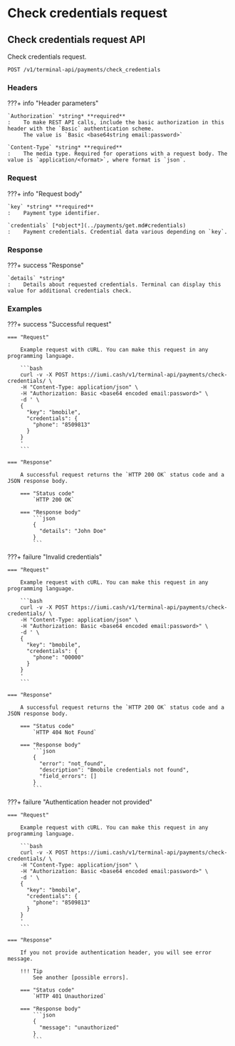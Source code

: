 # Check credentials request

## Check credentials request API

Check credentials request.

`POST /v1/terminal-api/payments/check_credentials`

### Headers

???+ info "Header parameters"

    `Authorization` *string* **required**
    :    To make REST API calls, include the basic authorization in this header with the `Basic` authentication scheme. 
         The value is `Basic <base64string email:password>`

    `Content-Type` *string* **required**
    :    The media type. Required for operations with a request body. The value is `application/<format>`, where format is `json`.


### Request

???+ info "Request body"

    `key` *string* **required**
    :    Payment type identifier.

    `credentials` [*object*](../payments/get.md#credentials)
    :    Payment credentials. Credential data various depending on `key`.

### Response

???+ success "Response"

    `details` *string*
    :    Details about requested credentials. Terminal can display this value for additional credentials check.


### Examples

???+ success "Successful request"

    === "Request"

        Example request with cURL. You can make this request in any programming language.

        ```bash
        curl -v -X POST https://iumi.cash/v1/terminal-api/payments/check-credentials/ \
        -H "Content-Type: application/json" \
        -H "Authorization: Basic <base64 encoded email:password>" \
        -d ' \
        {
          "key": "bmobile",
          "credentials": {
            "phone": "8509813"
          }
        }
        '
        ```

    === "Response"

        A successful request returns the `HTTP 200 OK` status code and a JSON response body.

        === "Status code"
            `HTTP 200 OK`

        === "Response body"
            ```json
            {
              "details": "John Doe"
            }
            ```

???+ failure "Invalid credentials"

    === "Request"

        Example request with cURL. You can make this request in any programming language.

        ```bash
        curl -v -X POST https://iumi.cash/v1/terminal-api/payments/check-credentials/ \
        -H "Content-Type: application/json" \
        -H "Authorization: Basic <base64 encoded email:password>" \
        -d ' \
        {
          "key": "bmobile",
          "credentials": {
            "phone": "00000"
          }
        }
        '
        ```

    === "Response"

        A successful request returns the `HTTP 200 OK` status code and a JSON response body.

        === "Status code"
            `HTTP 404 Not Found`

        === "Response body"
            ```json
            {
              "error": "not_found",
              "description": "Bmobile credentials not found",
              "field_errors": []
            }
            ```

???+ failure "Authentication header not provided"

    === "Request"

        Example request with cURL. You can make this request in any programming language.

        ```bash
        curl -v -X POST https://iumi.cash/v1/terminal-api/payments/check-credentials/ \
        -H "Content-Type: application/json" \
        -H "Authorization: Basic <base64 encoded email:password>" \
        -d ' \
        {
          "key": "bmobile",
          "credentials": {
            "phone": "8509813"
          }
        }
        '
        ```

    === "Response"

        If you not provide authentication header, you will see error message.

        !!! Tip
            See another [possible errors].

        === "Status code"
            `HTTP 401 Unauthorized`

        === "Response body"
            ```json
            {
              "message": "unauthorized"
            }
            ```

[possible errors]: ../responses.md#failed-requests
